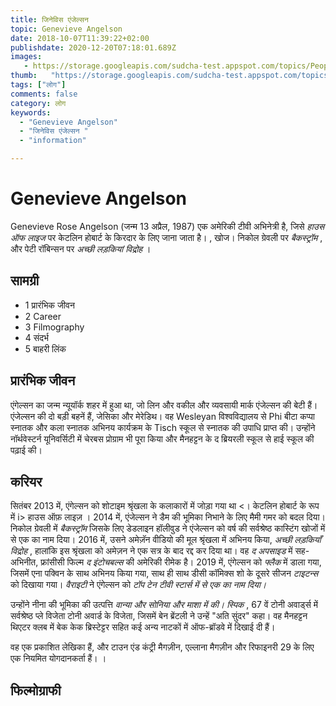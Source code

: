 ```yaml
---
title: जिनेविस एंजेल्सन 
topic: Genevieve Angelson
date: 2018-10-07T11:39:22+02:00
publishdate: 2020-12-20T07:18:01.689Z
images: 
   - https://storage.googleapis.com/sudcha-test.appspot.com/topics/People/genevieve_angelson/1.jpeg
thumb:   "https://storage.googleapis.com/sudcha-test.appspot.com/topics/People/genevieve_angelson/thumb.jpeg"
tags: ["लोग"]
comments: false
category: लोग
keywords: 
  - "Genevieve Angelson"
  - "जिनेविस एंजेल्सन "
  - "information"

---
```

<h1> Genevieve Angelson </h1> <p> </p> <p> Genevieve Rose Angelson (जन्म 13 अप्रैल, 1987) एक अमेरिकी टीवी अभिनेत्री है, जिसे <i> हाउस ऑफ लाइज </i> पर केटलिन होबार्ट के किरदार के लिए जाना जाता है। , खोज। निकोल ग्रेवली पर <i> बैकस्ट्रॉम </i>, और पेटी रॉबिन्सन पर <i> अच्छी लड़कियां विद्रोह </i>। </p> <h2> सामग्री </h2> <ul> <li> 1 प्रारंभिक जीवन </li> <li> 2 Career </li> <li> 3 Filmography </li> <li> 4 संदर्भ </li> <li> 5 बाहरी लिंक </li> </ul> <h2> प्रारंभिक जीवन </h2> <p> एंगेल्सन का जन्म न्यूयॉर्क शहर में हुआ था, जो लिन और वकील और व्यवसायी मार्क एंजेल्सन की बेटी हैं। एंजेल्सन की दो बड़ी बहनें हैं, जेसिका और मेरेडिथ। वह Wesleyan विश्वविद्यालय से Phi बीटा कप्पा स्नातक और कला स्नातक अभिनय कार्यक्रम के Tisch स्कूल से स्नातक की उपाधि प्राप्त की। उन्होंने नॉर्थवेस्टर्न यूनिवर्सिटी में चेरबस प्रोग्राम भी पूरा किया और मैनहट्टन के द ब्रियरली स्कूल से हाई स्कूल की पढ़ाई की। </p> <h2> करियर </h2> <p> सितंबर 2013 में, एंगेल्सन को शोटाइम श्रृंखला के कलाकारों में जोड़ा गया था <। केटलिन होबार्ट के रूप में i> हाउस ऑफ़ लाइज़ </i>। 2014 में, एंजेल्सन ने डैम की भूमिका निभाने के लिए मैमी गमर को बदल दिया। निकोल ग्रेवली में <i> बैकस्ट्रॉम </i> जिसके लिए डेडलाइन हॉलीवुड ने एंजेल्सन को वर्ष की सर्वश्रेष्ठ कास्टिंग खोजों में से एक का नाम दिया। 2016 में, उसने अमेज़ॅन वीडियो की मूल श्रृंखला में अभिनय किया, <i> अच्छी लड़कियाँ विद्रोह </i>, हालांकि इस श्रृंखला को अमेज़न ने एक सत्र के बाद रद्द कर दिया था। वह <i> द अपसाइड </i> में सह-अभिनीत, फ्रांसीसी फिल्म <i> द इंटोचबल्स </i> की अमेरिकी रीमेक है। 2019 में, एंगेल्सन को <i> फ्लैक </i> में डाला गया, जिसमें एना पक्विन के साथ अभिनय किया गया, साथ ही साथ डीसी कॉमिक्स शो के दूसरे सीजन <i> टाइटन्स </i> को दिखाया गया। <i> वैराइटी </i> ने एंगेल्सन को <i> टॉप टेन टीवी स्टार्स में से एक का नाम दिया। </i> </p> <p> उन्होंने नीना की भूमिका की उत्पत्ति <i> वान्या और सोनिया और माशा में की। स्पिक </i>, 67 वें टोनी अवार्ड्स में सर्वश्रेष्ठ प्ले विजेता टोनी अवार्ड के विजेता, जिसमें बेन ब्रेंटली ने उन्हें "अति सुंदर" कहा। वह मैनहट्टन थिएटर क्लब में बेक केक ब्रिस्टेट्टर सहित कई अन्य नाटकों में ऑफ-ब्रॉडवे में दिखाई दी हैं। </p> <p> वह एक प्रकाशित लेखिका हैं, और टाउन एंड कंट्री मैगज़ीन, एल्लाना मैगज़ीन और रिफाइनरी 29 के लिए एक नियमित योगदानकर्ता हैं। । </p> <h2> फिल्मोग्राफी </h2> 